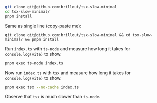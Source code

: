 ```bash
git clone git@github.com:brillout/tsx-slow-minimal
cd tsx-slow-minimal/
pnpm install
```

Same as single line (copy-paste me):

```shell
git clone git@github.com:brillout/tsx-slow-minimal && cd tsx-slow-minimal/ && pnpm install
```

Run `index.ts` with `ts-node` and measure how long it takes for `console.log(vite)` to show.

```bash
pnpm exec ts-node index.ts
```

Now run `index.ts` with `tsx` and measure how long it takes for `console.log(vite)` to show.

```bash
pnpm exec tsx --no-cache index.ts
```

Observe that `tsx` is much slower than `ts-node`.
